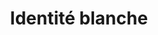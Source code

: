 ---
title: "Identité blanche"
slug: "identite-blanche"
definition: >
  Sentiment subjectif d’appartenance au groupe racial blanc, mobilisé comme cadre d’interprétation du monde social et politique. Elle se manifeste par la perception d’un sort commun, d’intérêts partagés et d’une solidarité entre Blancs. Elle peut être activée par la perception d’une menace envers le statut collectif du groupe, sans nécessairement impliquer un racisme explicite. (White Identity Politics, Jardina, Chapitre 1)

  Attachement subjectif et émotionnel au groupe racial blanc, qui oriente les préférences politiques non pas en fonction de principes universels, mais selon l’impact perçu sur le groupe blanc. Cet attachement fonctionne comme une grille de lecture du monde social et politique. (White Identity Politics, Jardina, Chapitre 6)
historicalContext: >
  Longtemps restée invisible du fait de l’hégémonie blanche, cette identité a été ignorée par les sciences sociales. Elle se manifeste aujourd’hui dans un contexte de diversification démographique rapide (notamment post-1965) et de perte projetée du statut de majorité blanche d’ici 2043. Jardina en fait un objet politique distinct du racisme classique, appelant à sa théorisation spécifique. (White Identity Politics, Jardina, Chapitre 1)

  L’idée d’une conscience raciale blanche a longtemps été ignorée ou disqualifiée dans la recherche. Jardina démontre qu’à l’ère post-Obama et dans le sillage de la mobilisation pro-Trump, l’identité blanche devient une variable politique autonome, mesurable empiriquement et distincte du racisme explicite. (White Identity Politics, Jardina, Chapitre 6)
books:
  - white-identity-politics
---